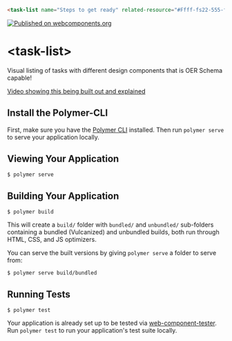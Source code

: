 <!--
```
<custom-element-demo>
  <template>
    <link rel="import" href="task-list.html">
    <next-code-block></next-code-block>
  </template>
</custom-element-demo>
```
-->
```html
<task-list name="Steps to get ready" related-resource="#Ffff-fs22-555-fed" tasks='[{"name": "Read the readings.","link": "http://btopro.com/"},{"name": "Create the project."},{"name": "Submit the project"}]'></task-list>
```

[![Published on webcomponents.org](https://img.shields.io/badge/webcomponents.org-published-blue.svg)](https://www.webcomponents.org/element/LRNWebComponents/task-list)

# \<task-list\>
Visual listing of tasks with different design components that is
OER Schema capable!

[Video showing this being built out and explained](https://www.youtube.com/watch?v=b_I19aJYIso)

## Install the Polymer-CLI

First, make sure you have the [Polymer CLI](https://www.npmjs.com/package/polymer-cli) installed. Then run `polymer serve` to serve your application locally.

## Viewing Your Application

```
$ polymer serve
```

## Building Your Application

```
$ polymer build
```

This will create a `build/` folder with `bundled/` and `unbundled/` sub-folders
containing a bundled (Vulcanized) and unbundled builds, both run through HTML,
CSS, and JS optimizers.

You can serve the built versions by giving `polymer serve` a folder to serve
from:

```
$ polymer serve build/bundled
```

## Running Tests

```
$ polymer test
```

Your application is already set up to be tested via [web-component-tester](https://github.com/Polymer/web-component-tester). Run `polymer test` to run your application's test suite locally.
